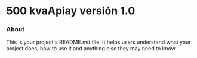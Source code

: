 500 kvaApiay versión 1.0
===================================

### About

This is your project's README.md file. It helps users understand what your
project does, how to use it and anything else they may need to know.